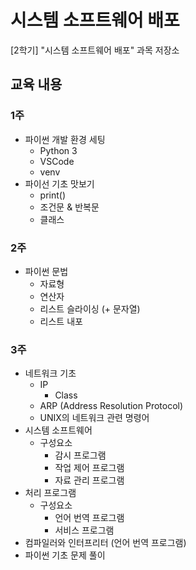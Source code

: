 # 시스템 소프트웨어 배포

[2학기] "시스템 소프트웨어 배포" 과목 저장소

## 교육 내용

### 1주
- 파이썬 개발 환경 세팅
    - Python 3
    - VSCode
    - venv
- 파이선 기초 맛보기
    - print()
    - 조건문 & 반복문
    - 클래스

### 2주
- 파이썬 문법
    - 자료형
    - 연산자
    - 리스트 슬라이싱 (+ 문자열)
    - 리스트 내포

### 3주
- 네트워크 기초
    - IP
        - Class
    - ARP (Address Resolution Protocol)
    - UNIX의 네트워크 관련 명령어
- 시스템 소프트웨어
    - 구성요소
        - 감시 프로그램
        - 작업 제어 프로그램
        - 자료 관리 프로그램
- 처리 프로그램
    - 구성요소
        - 언어 번역 프로그램
        - 서비스 프로그램
- 컴파일러와 인터프리터 (언어 번역 프로그램)
- 파이썬 기초 문제 풀이
